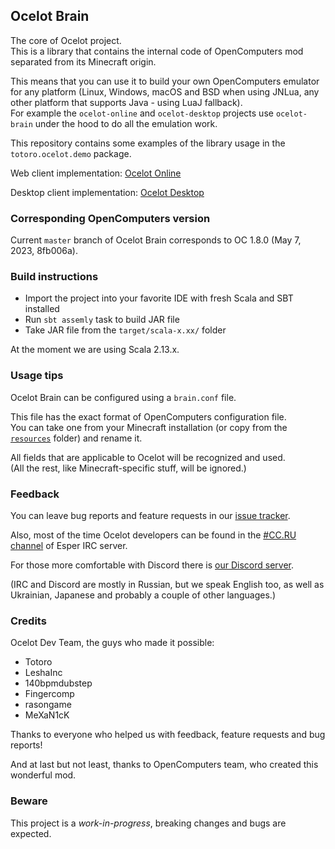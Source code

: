 ## Ocelot Brain

The core of Ocelot project.  
This is a library that contains the internal code of OpenComputers mod
separated from its Minecraft origin. 

This means that you can use it to build your own OpenComputers emulator
for any platform (Linux, Windows, macOS and BSD when using JNLua, any other
platform that supports Java - using LuaJ fallback).  
For example the `ocelot-online` and `ocelot-desktop` projects use `ocelot-brain`
under the hood to do all the emulation work.

This repository contains some examples of the library usage in the
`totoro.ocelot.demo` package.

Web client implementation: [Ocelot Online](https://gitlab.com/cc-ru/ocelot/ocelot-online)

Desktop client implementation: [Ocelot Desktop](https://gitlab.com/cc-ru/ocelot/ocelot-desktop)

### Corresponding OpenComputers version

Current `master` branch of Ocelot Brain corresponds to OC 1.8.0 (May 7, 2023, 8fb006a).

### Build instructions

* Import the project into your favorite IDE with fresh Scala and SBT installed
* Run `sbt assemly` task to build JAR file
* Take JAR file from the `target/scala-x.xx/` folder

At the moment we are using Scala 2.13.x.

### Usage tips

Ocelot Brain can be configured using a `brain.conf` file.

This file has the exact format of OpenComputers configuration file.  
You can take one from your Minecraft installation (or copy from the
[`resources`](https://gitlab.com/cc-ru/ocelot/ocelot-brain/blob/master/src/main/resources/application.conf)
folder) and rename it.

All fields that are applicable to Ocelot will be recognized and used.  
(All the rest, like Minecraft-specific stuff, will be ignored.)

### Feedback

You can leave bug reports and feature requests in our [issue tracker](https://gitlab.com/cc-ru/ocelot/ocelot-brain/-/issues).

Also, most of the time Ocelot developers can be found in the [#CC.RU channel](https://webchat.esper.net/?join=cc.ru) of Esper IRC server.

For those more comfortable with Discord there is [our Discord server](https://discord.com/invite/FM9qWGm).

(IRC and Discord are mostly in Russian, but we speak English too, as well as Ukrainian, Japanese and probably a couple of other languages.)

### Credits

Ocelot Dev Team, the guys who made it possible:
* Totoro
* LeshaInc
* 140bpmdubstep
* Fingercomp
* rasongame
* MeXaN1cK

Thanks to everyone who helped us with feedback, feature requests and bug reports!

And at last but not least, thanks to OpenComputers team, who created this wonderful mod.

### Beware

This project is a *work-in-progress*, breaking changes and bugs are expected.  

